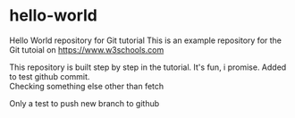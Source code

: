 # hello-world
Hello World repository for Git tutorial
This is an example repository for the Git tutoial on https://www.w3schools.com

This repository is built step by step in the tutorial. It's fun, i promise.
Added to test github commit.
<br>
Checking something else other than fetch

Only a test to push new branch to github
